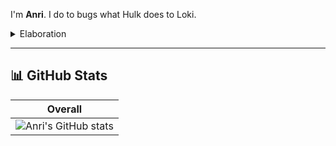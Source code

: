 I'm **Anri**. I do to bugs what Hulk does to Loki.

<details>
<summary>Elaboration</summary>
<br/>
Hi, I'm Anri Lombard. A student and engineer who typically takes pride in learning difficult concepts, then applying them to useful/interesting projects. Currently, the focus is on AI-centric projects; it is a deeply impactful yet complicated field that grabs my interest.

## 📬 Get in Touch

- [LinkedIn](https://www.linkedin.com/in/anri-lombard-ab37ab201/)
- [Website](https://anri-lombard-v4-anri-lombard.vercel.app/)

</details>

---

## 📊 GitHub Stats

| Overall |
|---|
| <img src="https://github-readme-stats.vercel.app/api?username=Anri-Lombard&show_icons=true&include_all_commits=true&count_private=true&line_height=28&rank_icon=github&theme=transparent&hide_border=true" alt="Anri's GitHub stats" /> |

